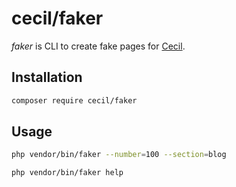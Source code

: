 # cecil/faker

_faker_ is CLI to create fake pages for [Cecil](https://cecil.app).

## Installation

```bash
composer require cecil/faker
```

## Usage

```bash
php vendor/bin/faker --number=100 --section=blog
```

```bash
php vendor/bin/faker help
```

